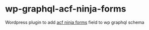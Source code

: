 # wp-graphql-acf-ninja-forms
Wordpress plugin to add [acf ninja forms](https://github.com/DannyvanHolten/acf-ninjaforms-add-on) field to wp graphql schema

